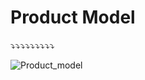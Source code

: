 # Product Model

⤵⤵⤵⤵⤵⤵⤵⤵⤵

![Product_model](https://user-images.githubusercontent.com/60979495/187690250-5a49801b-7218-46db-8d94-351db2c98130.png)
